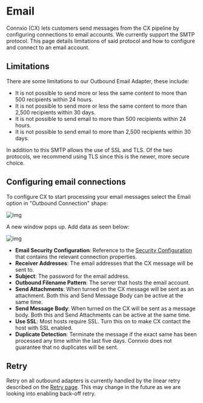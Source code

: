 # Email

Connxio (CX) lets customers send messages from the CX pipeline by configuring connections to email accounts. We currently support the SMTP protocol. This page details limitations of said protocol and how to configure and connect to an email account.

## Limitations

There are some limitations to our Outbound Email Adapter, these include:

- It is not possible to send more or less the same content to more than 500 recipients within 24 hours.
- It is not possible to send more or less the same content to more than 2,500 recipients within 30 days.
- It is not possible to send email to more than 500 recipients within 24 hours.
- It is not possible to send email to more than 2,500 recipients within 30 days.

 In addition to this SMTP allows the use of SSL and TLS. Of the two protocols, we recommend using TLS since this is the newer, more secure choice.

## Configuring email connections

To configure CX to start processing your email messages select the Email option in "Outbound Connection" shape:

![img](https://cmhpictsa.blob.core.windows.net/pictures/Azure%20storage%20menu.png?sv=2020-04-08&st=2021-10-27T11%3A56%3A53Z&se=2040-10-28T12%3A56%3A00Z&sr=b&sp=r&sig=S%2FltUS0elTLePVt5Aq536uNkr7Pa9XcY8ovTFJLUhmc%3D)

A new window pops up. Add data as seen below:

![img](https://cmhpictsa.blob.core.windows.net/pictures/Email%20config.PNG?sv=2020-04-08&st=2021-11-03T09%3A18%3A05Z&se=2040-11-04T09%3A18%3A00Z&sr=b&sp=r&sig=EBWhGmnlgHWBK8tH5JmkqcRVkU7rlR9B9XrD0tDKEro%3D)

- **Email Security Configuration**: Reference to the [Security Configuration](/Security/Security-Configurations) that contains the relevant connection properties.
- **Receiver Addresses**: The email addresses that the CX message will be sent to.
- **Subject**: The password for the email address.
- **Outbound Filename Pattern**: The server that hosts the email account.
- **Send Attachments**: When turned on the CX message will be sent as an attachment. Both this and Send Message Body can be active at the same time.
- **Send Message Body**: When turned on the CX will be sent as a message body. Both this and Send Attachments can be active at the same time.
- **Use SSL**: Most hosts require SSL. Turn this on to make CX contact the host with SSL enabled.
- **Duplicate Detection**: Terminate the message if the exact same has been processed any time within the last five days. Connxio does not guarantee that no duplicates will be sent.

## Retry

Retry on all outbound adapters is currently handled by the linear retry described on the [Retry page](/Retry). This may change in the future as we are looking into enabling back-off retry.

